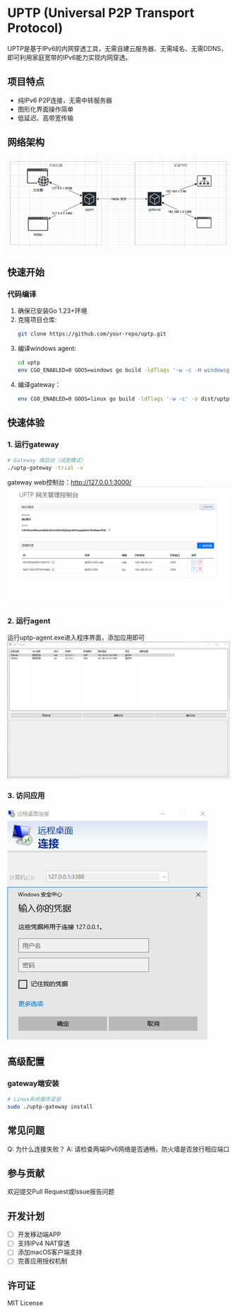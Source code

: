 # UPTP (Universal P2P Transport Protocol)

UPTP是基于IPv6的内网穿透工具，无需自建云服务器、无需域名、无需DDNS，即可利用家庭宽带的IPv6能力实现内网穿透。

## 项目特点

- 纯IPv6 P2P连接，无需中转服务器
- 图形化界面操作简单
- 低延迟、高带宽传输

## 网络架构
![架构图](docs/images/architecture.png)

## 快速开始

### 代码编译

1. 确保已安装Go 1.23+环境
2. 克隆项目仓库:
   ```bash
   git clone https://github.com/your-repo/uptp.git
   ```
3. 编译windows agent:
   ```bash
   cd uptp
   env CGO_ENABLED=0 GOOS=windows go build -ldflags '-w -c -H windowsgui' -o dist/uptp-agent_windows-amd64.exe ./agent/windows
   ```
4. 编译gateway：
   ```bash
   env CGO_ENABLED=0 GOOS=linux go build -ldflags '-w -c' -o dist/uptp-gateway_linux-amd64 ./gateway/cmd
   ```

## 快速体验

### 1. 运行gateway
```bash
# Gateway 端启动（试用模式）
./uptp-gateway -trial -v
```
gateway web控制台：http://127.0.0.1:3000/
![gateway web控制台](docs/images/gateway-web.png)

### 2. 运行agent
运行uptp-agent.exe进入程序界面，添加应用即可
![windows agent](docs/images/agent-win.png)

### 3. 访问应用
![app test](docs/images/app-test-3389.png)

## 高级配置

### gateway端安装
```bash
# Linux系统服务安装
sudo ./uptp-gateway install
```


## 常见问题

Q: 为什么连接失败？
A: 请检查两端IPv6网络是否通畅，防火墙是否放行相应端口

## 参与贡献
欢迎提交Pull Request或Issue报告问题

## 开发计划

- [ ] 开发移动端APP
- [ ] 支持IPv4 NAT穿透
- [ ] 添加macOS客户端支持
- [ ] 完善应用授权机制

## 许可证
MIT License